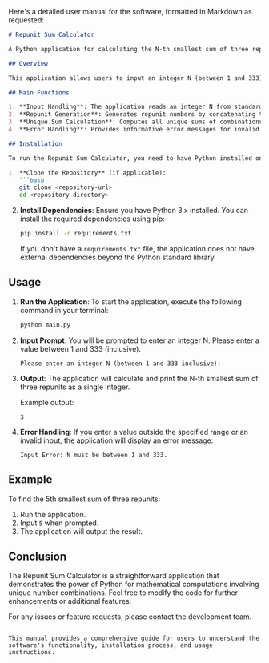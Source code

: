 Here's a detailed user manual for the software, formatted in Markdown as requested:

```markdown
# Repunit Sum Calculator

A Python application for calculating the N-th smallest sum of three repunit numbers.

## Overview

This application allows users to input an integer N (between 1 and 333) and calculates the N-th smallest integer that can be expressed as the sum of exactly three repunit numbers. A repunit is a number consisting entirely of the digit '1', such as 1, 11, 111, etc.

## Main Functions

1. **Input Handling**: The application reads an integer N from standard input and ensures it is within the range of 1 to 333.
2. **Repunit Generation**: Generates repunit numbers by concatenating the digit '1' up to a specified limit (default is 333).
3. **Unique Sum Calculation**: Computes all unique sums of combinations of three repunits and retrieves the N-th smallest sum.
4. **Error Handling**: Provides informative error messages for invalid inputs or if the requested N-th sum exceeds available unique sums.

## Installation

To run the Repunit Sum Calculator, you need to have Python installed on your machine. Follow these steps to set up the environment:

1. **Clone the Repository** (if applicable):
   ```bash
   git clone <repository-url>
   cd <repository-directory>
   ```

2. **Install Dependencies**:
   Ensure you have Python 3.x installed. You can install the required dependencies using pip:
   ```bash
   pip install -r requirements.txt
   ```

   If you don't have a `requirements.txt` file, the application does not have external dependencies beyond the Python standard library.

## Usage

1. **Run the Application**:
   To start the application, execute the following command in your terminal:
   ```bash
   python main.py
   ```

2. **Input Prompt**:
   You will be prompted to enter an integer N. Please enter a value between 1 and 333 (inclusive).

   ```
   Please enter an integer N (between 1 and 333 inclusive):
   ```

3. **Output**:
   The application will calculate and print the N-th smallest sum of three repunits as a single integer.

   Example output:
   ```
   3
   ```

4. **Error Handling**:
   If you enter a value outside the specified range or an invalid input, the application will display an error message:
   ```
   Input Error: N must be between 1 and 333.
   ```

## Example

To find the 5th smallest sum of three repunits:

1. Run the application.
2. Input `5` when prompted.
3. The application will output the result.

## Conclusion

The Repunit Sum Calculator is a straightforward application that demonstrates the power of Python for mathematical computations involving unique number combinations. Feel free to modify the code for further enhancements or additional features.

For any issues or feature requests, please contact the development team.
```

This manual provides a comprehensive guide for users to understand the software's functionality, installation process, and usage instructions.